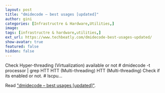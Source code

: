 ```yaml
---
layout: post
title: "dmidecode – best usages [updated]"
author: gini
categories: [Infrastructre & Hardware,Utilities,]
image: 
tags: [infrastructre & hardware,utilities,]
ext_url: https://www.techbeatly.com/dmidecode-best-usages-updated/
show-avatar: true
featured: false
hidden: false
---
```


Check Hyper-threading (Virtualization) available or not # dmidecode -t processor | grep HTT HTT (Multi-threading) HTT (Multi-threading) Check if its enabled or not. # lscpu...

Read ["dmidecode – best usages [updated]"](https://www.techbeatly.com/dmidecode-best-usages-updated/).